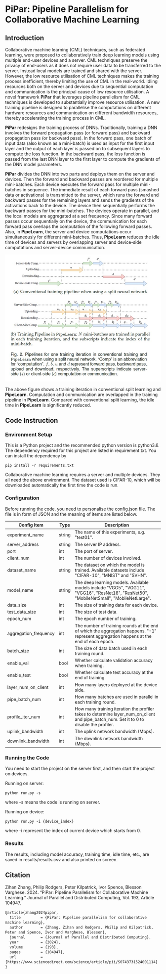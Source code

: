 # **PiPar**: Pipeline Parallelism for Collaborative Machine Learning

## Introduction

Collaborative machine learning (CML) techniques, such as federated learning, were proposed to collaboratively train deep learning models using multiple end-user devices and a server. CML techniques preserve the privacy of end-users as it does not require user data to be transferred to the server. Instead local models are trained and shared with the server. However, the low resource utilisation of CML techniques makes the training process inefficient, thereby limiting the use of CML in the real-world. Idling resources both on the server and devices due to sequential computation and communication is the principal cause of low resource utilisation. A novel framework **PiPar** that leverages pipeline parallelism for CML techniques is developed to substantially improve resource utilisation. A new training pipeline is designed to parallelise the computations on different hardware resources and communication on different bandwidth resources, thereby accelerating the training process in CML.

**PiPar** redesigns the training process of DNNs. Traditionally, training a DNN involves the forward propagation pass (or forward pass) and backward propagation pass (or backward pass). In the forward pass, one batch of input data (also known as a mini-batch) is used as input for the first input layer and the output of each layer is passed on to subsequent layers to compute the loss function. In the backward pass, the loss function is passed from the last DNN layer to the first layer to compute the gradients of the DNN model parameters. 

**PiPar** divides the DNN into two parts and deploys them on the server and devices. Then the forward and backward passes are reordered for multiple mini-batches. Each device executes the forward pass for multiple mini-batches in sequence. The immediate result of each forward pass (smashed data or activations) is transmitted to the server, which runs the forward and backward passes for the remaining layers and sends the gradients of the activations back to the device. The device then sequentially performs the backward passes for the mini-batches. The devices operate in parallel, and the local models are aggregated at a set frequency. Since many forward passes occur sequentially on the device, the communication for each forward pass overlaps the computation of the following forward passes. Also, in **PipeLearn**, the server and device computations occur simultaneously for different mini-batches. Thus, **PipeLearn** reduces the idle time of devices and servers by overlapping server and device-side computations and server-device communication.

<div align=center>
<img alt="pipelearn" src="figs/pipelearn.jpg" title="pipelearn"/>
</div>

The above figure shows a training iteration in conventional split learning and **PipeLearn**. Computation and communication are overlapped in the training pipeline in **PipeLearn**. Compared with conventional split learning, the idle time in **PipeLearn** is significantly reduced.

## Code Instruction

### Environment Setup

This is a Python project and the recommended python version is python3.6.
The dependency required for this project are listed in requirement.txt. You can install the dependency by

```
pip install -r requirements.txt
```

Collaborative machine learning requires a server and multiple devices. They all need the above environment. The dataset used is CIFAR-10, which will be downloaded automatically the first time the code is run.
### Configuration

Before running the code, you need to personalise the config.json file. The file is in form of JSON and the meaning of items are listed below.

| Config Item           | Type   | Description                                                                                                                              |
|-----------------------|--------|------------------------------------------------------------------------------------------------------------------------------------------|
| experiment_name       | string | The name of this experiments, e.g. "test01".                                                                                             |
| server_address        | string | The server IP address.                                                                                                                   |
| port                  | int    | The port of server.                                                                                                                      |
| client_num            | int    | The number of devices involved.                                                                                                          |
| dataset_name          | string | The dataset on which the model is trained. Available datasets include "CIFAR-10", "MNIST" and "SVHN".                                    |
| model_name            | string | The deep learning models. Available models include "VGG5", "VGG11", "VGG16", "ResNet18", "ResNet50", "MobileNetSmall", "MobileNetLarge". |
| data_size             | int    | The size of training data for each device.                                                                                               |
| test_data_size        | int    | The size of test data.                                                                                                                   |
| epoch_num             | int    | The epoch number of training.                                                                                                            |
| aggregation_frequency | int    | The number of training rounds at the end of which the aggregation happens. "-1" represent aggregation happens at the end of each epoch.  |
| batch_size            | int    | The size of data batch used in each training round.                                                                                      |
| enable_val            | bool   | Whether calculate validation accuracy when training.                                                                                     |
| enable_test           | bool   | Whether calculate test accuracy at the end of training.                                                                                  |
| layer_num_on_client   | int    | How many layers deployed at the device side.                                                                                             |
| pipe_batch_num        | int    | How many batches are used in parallel in each training round.                                                                            |
| profile_iter_num      | int    | How many training iteration the profiler takes to determine layer_num_on_client and pipe_batch_num. Set it to 0 to disable the profiler. |
| uplink_bandwidth      | int    | The uplink network bandwidth (Mbps).                                                                                                     |
| downlink_bandwidth    | int    | The downlink network bandwidth (Mbps).                                                                                                   |

### Running the Code

You need to start the project on the server first, and then start the project on devices.

Running on server:

```
python run.py -s
```

where -s means the code is running on server.

Running on device:

```
python run.py -i {device_index}
```

where -i represent the index of current device which starts from 0.

### Results

The results, including model accuracy, training time, idle time, etc., are saved in results/results.csv and also printed on screen.

## Citation

Zihan Zhang, Philip Rodgers, Peter Kilpatrick, Ivor Spence, Blesson Varghese. 2024. “PiPar: Pipeline Parallelism for Collaborative Machine Learning.” Journal of Parallel and Distributed Computing, Vol. 193, Article 104947.

```
@article{zhang2024pipar,
  title         = {PiPar: Pipeline parallelism for collaborative machine learning},
  author        = {Zhang, Zihan and Rodgers, Philip and Kilpatrick, Peter and Spence, Ivor and Varghese, Blesson},
  journal       = {Journal of Parallel and Distributed Computing},
  year          = {2024},
  volume        = {193},
  pages         = {104947},
  url           = {https://www.sciencedirect.com/science/article/pii/S0743731524001114}
}
```
